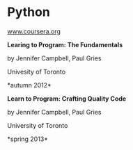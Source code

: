 Python
======
www.coursera.org 

**Learing to Program: The Fundamentals** <p>
by Jennifer Campbell, Paul Gries </p>
<p>Univesity of Toronto</p>
*autumn 2012*









**Learn to Program: Crafting Quality Code**
<p>
by Jennifer Campbell, Paul Gries</p>
<p>University of Toronto</p>
*spring 2013*
